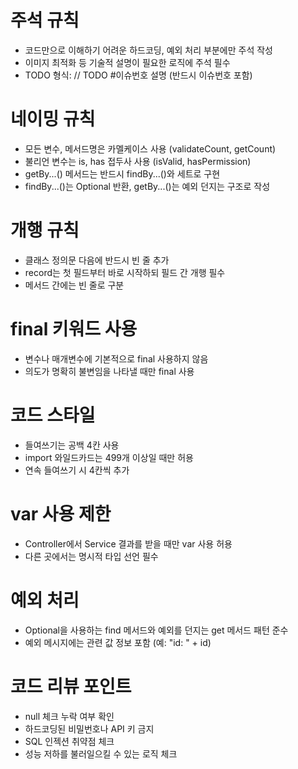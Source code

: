 # 주석 규칙
- 코드만으로 이해하기 어려운 하드코딩, 예외 처리 부분에만 주석 작성
- 이미지 최적화 등 기술적 설명이 필요한 로직에 주석 필수
- TODO 형식: // TODO #이슈번호 설명 (반드시 이슈번호 포함)

# 네이밍 규칙
- 모든 변수, 메서드명은 카멜케이스 사용 (validateCount, getCount)
- 불리언 변수는 is, has 접두사 사용 (isValid, hasPermission)
- getBy...() 메서드는 반드시 findBy...()와 세트로 구현
- findBy...()는 Optional 반환, getBy...()는 예외 던지는 구조로 작성

# 개행 규칙
- 클래스 정의문 다음에 반드시 빈 줄 추가
- record는 첫 필드부터 바로 시작하되 필드 간 개행 필수
- 메서드 간에는 빈 줄로 구분

# final 키워드 사용
- 변수나 매개변수에 기본적으로 final 사용하지 않음
- 의도가 명확히 불변임을 나타낼 때만 final 사용

# 코드 스타일
- 들여쓰기는 공백 4칸 사용
- import 와일드카드는 499개 이상일 때만 허용
- 연속 들여쓰기 시 4칸씩 추가

# var 사용 제한
- Controller에서 Service 결과를 받을 때만 var 사용 허용
- 다른 곳에서는 명시적 타입 선언 필수

# 예외 처리
- Optional을 사용하는 find 메서드와 예외를 던지는 get 메서드 패턴 준수
- 예외 메시지에는 관련 값 정보 포함 (예: "id: " + id)

# 코드 리뷰 포인트
- null 체크 누락 여부 확인
- 하드코딩된 비밀번호나 API 키 금지
- SQL 인젝션 취약점 체크
- 성능 저하를 불러일으킬 수 있는 로직 체크
